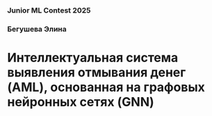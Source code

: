 ### Junior ML Contest 2025
### Бегушева Элина
# Интеллектуальная система выявления отмывания денег (AML), основанная на графовых нейронных сетях (GNN)

